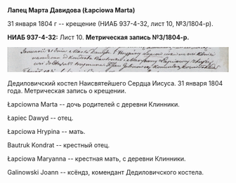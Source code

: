 **Лапец Марта Давидова (Łapciowa Marta)**

31 января 1804 г -- крещение (НИАБ 937-4-32, лист 10, №3/1804-р).

**НИАБ 937-4-32:** Лист 10. **Метрическая запись №3/1804-р.**

![](./media/9c3bad264225cb6b6358cbbd2cb2d52d63a0a000.png)

Дедиловичский костел Наисвятейшего Сердца Иисуса. 31 января 1804 года.
Метрическая запись о крещении.

Łapciowna Marta -- дочь родителей с деревни Клинники.

Łapiec Dawyd -- отец.

Łapciowa Hrypina -- мать.

Bautruk Kondrat -- крестный отец.

Łapciowa Maryanna -- крестная мать, с деревни Клинники.

Galinowski Joann -- ксёндз, комендант Дедиловичского костела.
